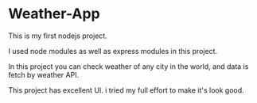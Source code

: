 # Weather-App

This is my first nodejs project.

I used node modules as well as express modules in this project.

In this project you can check weather of any city in the world, and data is fetch by weather API.

This project has excellent UI. i tried my full effort to make it's look good.
